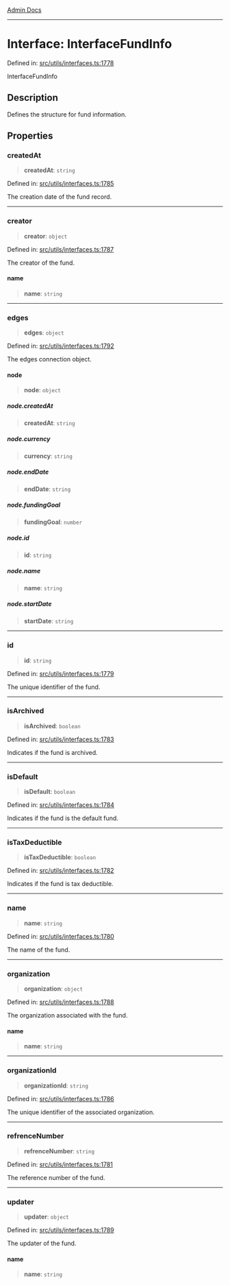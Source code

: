 [Admin Docs](/)

---

# Interface: InterfaceFundInfo

Defined in: [src/utils/interfaces.ts:1778](https://github.com/PalisadoesFoundation/talawa-admin/blob/main/src/utils/interfaces.ts#L1778)

InterfaceFundInfo

## Description

Defines the structure for fund information.

## Properties

### createdAt

> **createdAt**: `string`

Defined in: [src/utils/interfaces.ts:1785](https://github.com/PalisadoesFoundation/talawa-admin/blob/main/src/utils/interfaces.ts#L1785)

The creation date of the fund record.

---

### creator

> **creator**: `object`

Defined in: [src/utils/interfaces.ts:1787](https://github.com/PalisadoesFoundation/talawa-admin/blob/main/src/utils/interfaces.ts#L1787)

The creator of the fund.

#### name

> **name**: `string`

---

### edges

> **edges**: `object`

Defined in: [src/utils/interfaces.ts:1792](https://github.com/PalisadoesFoundation/talawa-admin/blob/main/src/utils/interfaces.ts#L1792)

The edges connection object.

#### node

> **node**: `object`

##### node.createdAt

> **createdAt**: `string`

##### node.currency

> **currency**: `string`

##### node.endDate

> **endDate**: `string`

##### node.fundingGoal

> **fundingGoal**: `number`

##### node.id

> **id**: `string`

##### node.name

> **name**: `string`

##### node.startDate

> **startDate**: `string`

---

### id

> **id**: `string`

Defined in: [src/utils/interfaces.ts:1779](https://github.com/PalisadoesFoundation/talawa-admin/blob/main/src/utils/interfaces.ts#L1779)

The unique identifier of the fund.

---

### isArchived

> **isArchived**: `boolean`

Defined in: [src/utils/interfaces.ts:1783](https://github.com/PalisadoesFoundation/talawa-admin/blob/main/src/utils/interfaces.ts#L1783)

Indicates if the fund is archived.

---

### isDefault

> **isDefault**: `boolean`

Defined in: [src/utils/interfaces.ts:1784](https://github.com/PalisadoesFoundation/talawa-admin/blob/main/src/utils/interfaces.ts#L1784)

Indicates if the fund is the default fund.

---

### isTaxDeductible

> **isTaxDeductible**: `boolean`

Defined in: [src/utils/interfaces.ts:1782](https://github.com/PalisadoesFoundation/talawa-admin/blob/main/src/utils/interfaces.ts#L1782)

Indicates if the fund is tax deductible.

---

### name

> **name**: `string`

Defined in: [src/utils/interfaces.ts:1780](https://github.com/PalisadoesFoundation/talawa-admin/blob/main/src/utils/interfaces.ts#L1780)

The name of the fund.

---

### organization

> **organization**: `object`

Defined in: [src/utils/interfaces.ts:1788](https://github.com/PalisadoesFoundation/talawa-admin/blob/main/src/utils/interfaces.ts#L1788)

The organization associated with the fund.

#### name

> **name**: `string`

---

### organizationId

> **organizationId**: `string`

Defined in: [src/utils/interfaces.ts:1786](https://github.com/PalisadoesFoundation/talawa-admin/blob/main/src/utils/interfaces.ts#L1786)

The unique identifier of the associated organization.

---

### refrenceNumber

> **refrenceNumber**: `string`

Defined in: [src/utils/interfaces.ts:1781](https://github.com/PalisadoesFoundation/talawa-admin/blob/main/src/utils/interfaces.ts#L1781)

The reference number of the fund.

---

### updater

> **updater**: `object`

Defined in: [src/utils/interfaces.ts:1789](https://github.com/PalisadoesFoundation/talawa-admin/blob/main/src/utils/interfaces.ts#L1789)

The updater of the fund.

#### name

> **name**: `string`
